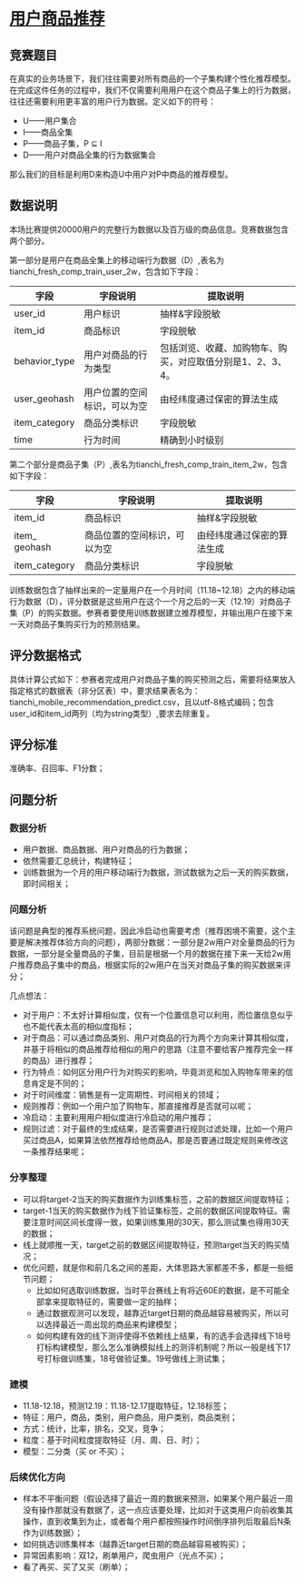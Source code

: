 # [用户商品推荐](https://tianchi.aliyun.com/competition/entrance/231522/information)

## 竞赛题目 
在真实的业务场景下，我们往往需要对所有商品的一个子集构建个性化推荐模型。在完成这件任务的过程中，我们不仅需要利用用户在这个商品子集上的行为数据，往往还需要利用更丰富的用户行为数据。定义如下的符号：
- U——用户集合
- I——商品全集
- P——商品子集，P ⊆ I
- D——用户对商品全集的行为数据集合

那么我们的目标是利用D来构造U中用户对P中商品的推荐模型。

## 数据说明
本场比赛提供20000用户的完整行为数据以及百万级的商品信息。竞赛数据包含两个部分。


第一部分是用户在商品全集上的移动端行为数据（D）,表名为tianchi_fresh_comp_train_user_2w，包含如下字段：

字段|字段说明|提取说明
-|-|-
user_id|用户标识|抽样&字段脱敏|
item_id|商品标识|字段脱敏|
behavior_type|用户对商品的行为类型|包括浏览、收藏、加购物车、购买，对应取值分别是1、2、3、4。|
user_geohash|用户位置的空间标识，可以为空|由经纬度通过保密的算法生成|
item_category|商品分类标识|字段脱敏|
time|行为时间|精确到小时级别|

第二个部分是商品子集（P）,表名为tianchi_fresh_comp_train_item_2w，包含如下字段： 

字段|字段说明|提取说明
-|-|-
item_id|商品标识|抽样&字段脱敏|
item_ geohash|商品位置的空间标识，可以为空|由经纬度通过保密的算法生成|
item_category|商品分类标识|字段脱敏|

训练数据包含了抽样出来的一定量用户在一个月时间（11.18~12.18）之内的移动端行为数据（D），评分数据是这些用户在这个一个月之后的一天（12.19）对商品子集（P）的购买数据。参赛者要使用训练数据建立推荐模型，并输出用户在接下来一天对商品子集购买行为的预测结果。 

## 评分数据格式
具体计算公式如下：参赛者完成用户对商品子集的购买预测之后，需要将结果放入指定格式的数据表（非分区表）中，要求结果表名为：tianchi_mobile_recommendation_predict.csv，且以utf-8格式编码；包含user_id和item_id两列（均为string类型）,要求去除重复。

## 评分标准
准确率、召回率、F1分数；

## 问题分析
### 数据分析
- 用户数据、商品数据、用户对商品的行为数据；
- 依然需要汇总统计，构建特征；
- 训练数据为一个月的用户移动端行为数据，测试数据为之后一天的购买数据，即时间相关；

### 问题分析
该问题是典型的推荐系统问题，因此冷启动也需要考虑（推荐困境不需要，这个主要是解决推荐体验方向的问题），两部分数据：一部分是2w用户对全量商品的行为数据，一部分是全量商品的子集，目前是根据一个月的数据在接下来一天给2w用户推荐商品子集中的商品，根据实际的2w用户在当天对商品子集的购买数据来评分；

几点想法：
- 对于用户：不太好计算相似度，仅有一个位置信息可以利用，而位置信息似乎也不能代表太高的相似度指标；
- 对于商品：可以通过商品类别、用户对商品的行为两个方向来计算其相似度，并基于将相似的商品推荐给相似的用户的思路（注意不要给客户推荐完全一样的商品）进行推荐；
- 行为特点：如何区分用户行为对购买的影响，毕竟浏览和加入购物车带来的信息肯定是不同的；
- 对于时间维度：销售是有一定周期性、时间相关的领域；
- 规则推荐：例如一个用户加了购物车，那直接推荐是否就可以呢；
- 冷启动：主要利用用户相似度进行冷启动的用户推荐；
- 规则过滤：对于最终的生成结果，是否需要进行规则过滤处理，比如一个用户买过商品A，如果算法依然推荐给他商品A，那是否要通过既定规则来修改这一条推荐结果呢；

### 分享整理
- 可以将target-2当天的购买数据作为训练集标签，之前的数据区间提取特征；
- target-1当天的购买数据作为线下验证集标签，之前的数据区间提取特征。需要注意时间区间长度得一致，如果训练集用的30天，那么测试集也得用30天的数据；
- 线上就顺推一天，target之前的数据区间提取特征，预测target当天的购买情况；
- 优化问题，就是你和前几名之间的差距，大体思路大家都差不多，都是一些细节问题；
    - 比如如何选取训练数据，当时平台赛线上有将近60E的数据，是不可能全部拿来提取特征的，需要做一定的抽样；
    - 通过数据观测可以发现，越靠近target日期的商品越容易被购买，所以可以选择最近一周出现的商品来构建模型；
    - 如何构建有效的线下测评使得不依赖线上结果，有的选手会选择线下18号打标构建模型，那么怎么准确模拟线上的测评机制呢？所以一般是线下17号打标做训练集，18号做验证集。19号做线上测试集；
    
### 建模
- 11.18-12.18，预测12.19：11.18-12.17提取特征，12.18标签；
- 特征：用户，商品，类别，用户商品，用户类别，商品类别；
- 方式：统计，比率，排名，交叉，竞争；
- 粒度：基于时间粒度提取特征（月、周、日、时）；
- 模型：二分类（买 or 不买）；

### 后续优化方向
- 样本不平衡问题（假设选择了最近一周的数据来预测，如果某个用户最近一周没有操作那就没有数据了，这一点应该要处理，比如对于这类用户向前收集其操作，直到收集到为止，或者每个用户都按照操作时间倒序排列后取最后N条作为训练数据）；
- 如何挑选训练集样本（越靠近target日期的商品越容易被购买）；
- 异常因素影响：双12，刷单用户，爬虫用户（光点不买）；
- 看了再买、买了又买（刷单）；
